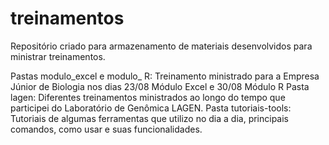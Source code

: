 # treinamentos
Repositório criado para armazenamento de materiais desenvolvidos para ministrar treinamentos.


Pastas modulo_excel e modulo_ R: Treinamento ministrado para a Empresa Júnior de Biologia nos dias 23/08 Módulo Excel e 30/08 Módulo R
Pasta lagen: Diferentes treinamentos ministrados ao longo do tempo que participei do Laboratório de Genômica LAGEN.
Pasta tutoriais-tools: Tutoriais de algumas ferramentas que utilizo no dia a dia, principais comandos, como usar e suas funcionalidades.